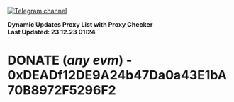 [![Telegram channel](https://img.shields.io/endpoint?url=https://runkit.io/damiankrawczyk/telegram-badge/branches/master?url=https://t.me/n4z4v0d)](https://t.me/n4z4v0d) 

**Dynamic Updates Proxy List with Proxy Checker**  
**Last Updated: 23.12.23 01:24**

# DONATE (_any evm_) - 0xDEADf12DE9A24b47Da0a43E1bA70B8972F5296F2
